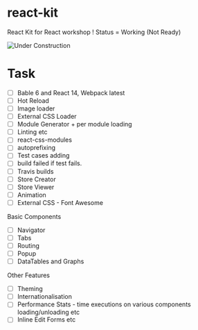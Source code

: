 # react-kit
React Kit for React workshop ! Status = Working (Not Ready)

![Under Construction](http://s29.postimg.org/71vwj0gef/under_Construction.gif)

# Task

- [ ] Bable 6 and React 14, Webpack latest
- [ ] Hot Reload
- [ ] Image loader
- [ ] External CSS Loader
- [ ] Module Generator + per module loading
- [ ] Linting etc
- [ ] react-css-modules
- [ ] autoprefixing
- [ ] Test cases adding
- [ ] build failed if test fails.
- [ ] Travis builds
- [ ] Store Creator
- [ ] Store Viewer
- [ ] Animation
- [ ] External CSS - Font Awesome

Basic Components

- [ ] Navigator
- [ ] Tabs
- [ ] Routing
- [ ] Popup
- [ ] DataTables and Graphs

Other Features

- [ ] Theming
- [ ] Internationalisation
- [ ] Performance Stats - time executions on various components loading/unloading etc
- [ ] Inline Edit Forms etc
